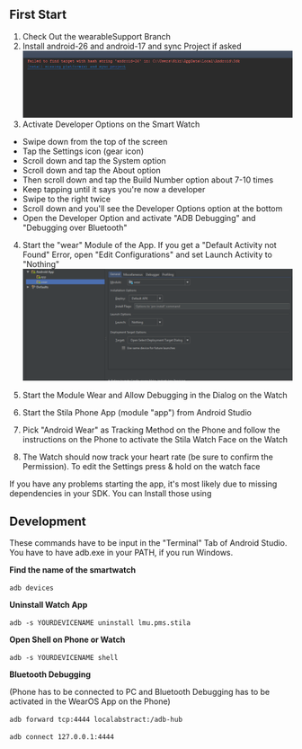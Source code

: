 ## First Start
1. Check Out the wearableSupport Branch
2. Install android-26 and android-17 and sync Project if asked  
![](../images/wear_1.png)  
3. Activate Developer Options on the Smart Watch  
- Swipe down from the top of the screen  
- Tap the Settings icon (gear icon)  
- Scroll down and tap the System option  
- Scroll down and tap the About option  
- Then scroll down and tap the Build Number option about 7-10 times  
- Keep tapping until it says you're now a developer  
- Swipe to the right twice  
- Scroll down and you'll see the Developer Options option at the bottom  
- Open the Developer Option and activate "ADB Debugging" and "Debugging over Bluetooth"  
4. Start the "wear" Module of the App. If you get a "Default Activity not Found" Error, open "Edit Configurations" and set Launch Activity to "Nothing"  
![](../images/wear_2.png)  
5. Start the Module Wear and Allow Debugging in the Dialog on the Watch  

6. Start the Stila Phone App (module "app") from Android Studio  

7. Pick "Android Wear" as Tracking Method on the Phone and follow the instructions on the Phone to activate the Stila Watch Face on the Watch  

8. The Watch should now track your heart rate (be sure to confirm the Permission). To edit the Settings press & hold on the watch face

If you have any problems starting the app, it's most likely due to missing dependencies in your SDK. You can Install those using


## Development

These commands have to be input in the "Terminal" Tab of Android Studio. You have to have adb.exe in your PATH, if you run Windows.

**Find the name of the smartwatch**

``adb devices``

**Uninstall Watch App**

``adb -s YOURDEVICENAME uninstall lmu.pms.stila``

**Open Shell on Phone or Watch**

``adb -s YOURDEVICENAME shell``

**Bluetooth Debugging**

(Phone has to be connected to PC and Bluetooth Debugging has to be activated in the WearOS App on the Phone)

``adb forward tcp:4444 localabstract:/adb-hub``

``adb connect 127.0.0.1:4444``
